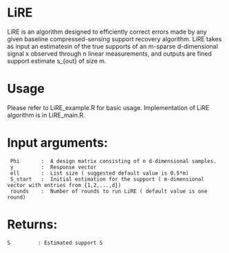 # LiRE
LiRE is an algorithm designed to efficiently correct errors made by any given baseline compressed-sensing support recovery algorithm.  LiRE  takes  as  input  an estimatesin of the true supports of an m-sparse d-dimensional signal x observed through n linear measurements, and outputs are fined support estimate s_{out} of size m.
# Usage
Please refer to LiRE_example.R for basic usage. Implementation of LiRE algorithm is in LiRE_main.R.
# Input arguments:
     Phi       :  A design matrix consisting of n d-dimensional samples.
     y         :  Response vector
     ell       :  List size ( suggested default value is 0.5*m)
     S_start   :  Initial estimation for the support ( m-dimensional vector with entries from {1,2,...,d})
     rounds    :  Number of rounds to run LiRE ( default value is one round)

  
 # Returns:
    S         : Estimated support S
